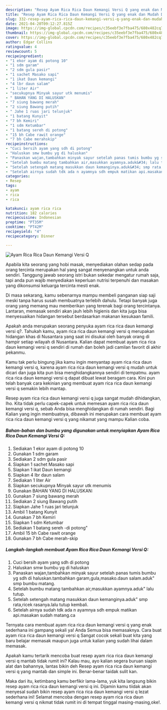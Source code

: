 ```yaml
---
description: "Resep Ayam Rica Rica Daun Kemangi Versi Q yang enak dan Mudah Dibuat"
title: "Resep Ayam Rica Rica Daun Kemangi Versi Q yang enak dan Mudah Dibuat"
slug: 332-resep-ayam-rica-rica-daun-kemangi-versi-q-yang-enak-dan-mudah-dibuat
date: 2021-04-20T09:12:27.815Z
image: https://img-global.cpcdn.com/recipes/c35eebf3e7fba475/680x482cq70/ayam-rica-rica-daun-kemangi-versi-q-foto-resep-utama.jpg
thumbnail: https://img-global.cpcdn.com/recipes/c35eebf3e7fba475/680x482cq70/ayam-rica-rica-daun-kemangi-versi-q-foto-resep-utama.jpg
cover: https://img-global.cpcdn.com/recipes/c35eebf3e7fba475/680x482cq70/ayam-rica-rica-daun-kemangi-versi-q-foto-resep-utama.jpg
author: Edgar Collins
ratingvalue: 4
reviewcount: 5
recipeingredient:
- "1 ekor ayam di potong 10"
- "1 sdm garam"
- "2 sdm gula pasir"
- "1 sachet Masako sapi"
- "1 ikat Daun kemangi"
- "4 lbr daun salam"
- "1 liter Air"
- "secukupnya Minyak sayur utk menumis"
- " BAHAN YANG DI HALUSKAN"
- "7 siung bawang merah"
- "2 siung Bawang putih"
- " Jahe 1 ruas jari telunjuk"
- "1 batang Kunyit"
- "7 bh Kemiri"
- "1 sdm Ketumbar"
- "1 batang sereh di potong"
- "15 bh Cabe rawit orange"
- "7 bh Cabe merahskip"
recipeinstructions:
- "Cuci bersih ayam yang sdh di potong"
- "Haluskan smw bumbu yg di haluskan"
- "Panaskan wajan,tambahkan minyak sayur setelah panas tumis bumbu yg sdh di haluskan.tambahkan garam,gula,masako.daun salam.aduk&#34; smp bumbu matang."
- "Setelah bumbu matang tambahkan air,masukkan ayamnya.aduk&#34; lalu tutup."
- "Setelah setengah matang masukkan daun kemanginya.aduk&#34; smp rata,ricek rasanya.lalu tutup kembali."
- "Setelah airnya sudah tdk ada n ayamnya sdh empuk matikan api.masakan sudah matang.ca"
categories:
- Resep
tags:
- ayam
- rica
- rica

katakunci: ayam rica rica 
nutrition: 182 calories
recipecuisine: Indonesian
preptime: "PT35M"
cooktime: "PT42M"
recipeyield: "4"
recipecategory: Dinner

---
```



![Ayam Rica Rica Daun Kemangi Versi Q](https://img-global.cpcdn.com/recipes/c35eebf3e7fba475/680x482cq70/ayam-rica-rica-daun-kemangi-versi-q-foto-resep-utama.jpg)

Apabila kita seorang yang hobi masak, menyediakan olahan sedap pada orang tercinta merupakan hal yang sangat menyenangkan untuk anda sendiri. Tanggung jawab seorang istri bukan sekedar mengatur rumah saja, tapi anda pun wajib menyediakan keperluan nutrisi terpenuhi dan masakan yang dikonsumsi keluarga tercinta mesti enak.

Di masa  sekarang, kamu sebenarnya mampu membeli panganan siap saji meski tanpa harus susah membuatnya terlebih dahulu. Tetapi banyak juga orang yang memang mau memberikan yang terenak bagi orang tercintanya. Lantaran, memasak sendiri akan jauh lebih higienis dan kita juga bisa menyesuaikan hidangan tersebut berdasarkan makanan kesukaan famili. 



Apakah anda merupakan seorang penyuka ayam rica rica daun kemangi versi q?. Tahukah kamu, ayam rica rica daun kemangi versi q merupakan hidangan khas di Nusantara yang saat ini disukai oleh banyak orang di hampir setiap wilayah di Nusantara. Kalian dapat membuat ayam rica rica daun kemangi versi q sendiri di rumah dan boleh jadi camilan favorit di akhir pekanmu.

Kamu tak perlu bingung jika kamu ingin menyantap ayam rica rica daun kemangi versi q, karena ayam rica rica daun kemangi versi q mudah untuk dicari dan juga kita pun bisa menghidangkannya sendiri di tempatmu. ayam rica rica daun kemangi versi q dapat dibuat lewat beragam cara. Kini pun telah banyak cara kekinian yang membuat ayam rica rica daun kemangi versi q semakin lebih mantap.

Resep ayam rica rica daun kemangi versi q juga sangat mudah dihidangkan, lho. Kita tidak perlu capek-capek untuk memesan ayam rica rica daun kemangi versi q, sebab Anda bisa menghidangkan di rumah sendiri. Bagi Kalian yang ingin membuatnya, dibawah ini merupakan cara membuat ayam rica rica daun kemangi versi q yang nikamat yang mampu Kalian coba.

<!--inarticleads1-->

##### Bahan-bahan dan bumbu yang digunakan untuk menyiapkan Ayam Rica Rica Daun Kemangi Versi Q:

1. Sediakan 1 ekor ayam di potong 10
1. Gunakan 1 sdm garam
1. Sediakan 2 sdm gula pasir
1. Siapkan 1 sachet Masako sapi
1. Siapkan 1 ikat Daun kemangi
1. Siapkan 4 lbr daun salam
1. Sediakan 1 liter Air
1. Siapkan secukupnya Minyak sayur utk menumis
1. Gunakan  BAHAN YANG DI HALUSKAN:
1. Gunakan 7 siung bawang merah
1. Sediakan 2 siung Bawang putih
1. Siapkan  Jahe 1 ruas jari telunjuk
1. Ambil 1 batang Kunyit
1. Gunakan 7 bh Kemiri
1. Siapkan 1 sdm Ketumbar
1. Sediakan 1 batang sereh -di potong&#34;
1. Ambil 15 bh Cabe rawit orange
1. Gunakan 7 bh Cabe merah-skip




<!--inarticleads2-->

##### Langkah-langkah membuat Ayam Rica Rica Daun Kemangi Versi Q:

1. Cuci bersih ayam yang sdh di potong
1. Haluskan smw bumbu yg di haluskan
1. Panaskan wajan,tambahkan minyak sayur setelah panas tumis bumbu yg sdh di haluskan.tambahkan garam,gula,masako.daun salam.aduk&#34; smp bumbu matang.
1. Setelah bumbu matang tambahkan air,masukkan ayamnya.aduk&#34; lalu tutup.
1. Setelah setengah matang masukkan daun kemanginya.aduk&#34; smp rata,ricek rasanya.lalu tutup kembali.
1. Setelah airnya sudah tdk ada n ayamnya sdh empuk matikan api.masakan sudah matang.ca




Ternyata cara membuat ayam rica rica daun kemangi versi q yang enak sederhana ini gampang sekali ya! Anda Semua bisa memasaknya. Cara buat ayam rica rica daun kemangi versi q Sangat cocok sekali buat kita yang baru belajar memasak maupun juga untuk kalian yang sudah lihai dalam memasak.

Apakah kamu tertarik mencoba buat resep ayam rica rica daun kemangi versi q mantab tidak rumit ini? Kalau mau, ayo kalian segera buruan siapin alat dan bahannya, lantas bikin deh Resep ayam rica rica daun kemangi versi q yang mantab dan simple ini. Benar-benar taidak sulit kan. 

Maka dari itu, ketimbang kamu berfikir lama-lama, yuk kita langsung bikin resep ayam rica rica daun kemangi versi q ini. Dijamin kamu tiidak akan menyesal sudah bikin resep ayam rica rica daun kemangi versi q lezat sederhana ini! Selamat mencoba dengan resep ayam rica rica daun kemangi versi q nikmat tidak rumit ini di tempat tinggal masing-masing,oke!.

